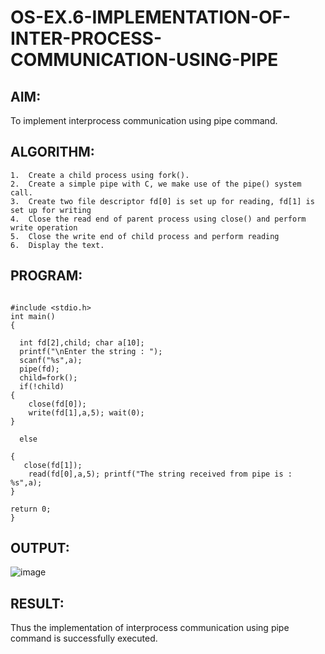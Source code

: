 # OS-EX.6-IMPLEMENTATION-OF-INTER-PROCESS-COMMUNICATION-USING-PIPE

## AIM:
To implement interprocess communication using pipe command.
## ALGORITHM:
```
1.	Create a child process using fork().
2.	Create a simple pipe with C, we make use of the pipe() system call.
3.	Create two file descriptor fd[0] is set up for reading, fd[1] is set up for writing
4.	Close the read end of parent process using close() and perform write operation
5.	Close the write end of child process and perform reading
6.	Display the text.

```

## PROGRAM:

```

#include <stdio.h>
int main()
{

  int fd[2],child; char a[10];
  printf("\nEnter the string : ");
  scanf("%s",a);
  pipe(fd);
  child=fork();
  if(!child)
{
    close(fd[0]);
    write(fd[1],a,5); wait(0);
}

  else

{
   close(fd[1]);
    read(fd[0],a,5); printf("The string received from pipe is : %s",a);
}

return 0;
}
```

## OUTPUT:
![image](https://github.com/silambarasan2004/OS-EX.6-IMPLEMENTATION-OF-INTER-PROCESS-COMMUNICATION-USING-PIPE/assets/119559917/743e84f0-f740-44db-a742-04f81aea89bd)


## RESULT:
Thus the implementation of interprocess communication using pipe command is successfully executed.
